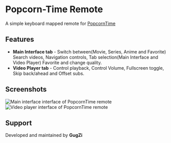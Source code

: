# Popcorn-Time Remote
A simple keyboard mapped remote for [PopcornTime](https://popcorntime.sh)

## Features
* **Main Interface tab** - Switch between(Movie, Series, Anime and Favorite) Search videos, Navigation controls, Tab selection(Main Interface and Video Player) Favorite and change quality.
* **Video Player tab** - Control playback, Control Volume, Fullscreen toggle, Skip back/ahead and Offset subs.

## Screenshots
<img alt="Main interface interface of PopcornTime remote"  src='/remotes/raw/unifiedremote_popcorn_time_remote_master/screen1.png' > 
<img alt="Video player interface of PopcornTime remote"  src='/remotes/raw/unifiedremote_popcorn_time_remote_master/screen2.png' >

## Support
Developed and maintained by **GugZi**
